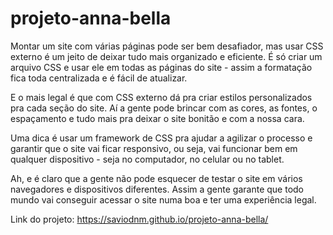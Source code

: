 # projeto-anna-bella
Montar um site com várias páginas pode ser bem desafiador, mas usar CSS externo é um jeito de deixar tudo mais organizado e eficiente. É só criar um arquivo CSS e usar ele em todas as páginas do site - assim a formatação fica toda centralizada e é fácil de atualizar.

E o mais legal é que com CSS externo dá pra criar estilos personalizados pra cada seção do site. Aí a gente pode brincar com as cores, as fontes, o espaçamento e tudo mais pra deixar o site bonitão e com a nossa cara.

Uma dica é usar um framework de CSS pra ajudar a agilizar o processo e garantir que o site vai ficar responsivo, ou seja, vai funcionar bem em qualquer dispositivo - seja no computador, no celular ou no tablet.

Ah, e é claro que a gente não pode esquecer de testar o site em vários navegadores e dispositivos diferentes. Assim a gente garante que todo mundo vai conseguir acessar o site numa boa e ter uma experiência legal.

Link do projeto:
https://saviodnm.github.io/projeto-anna-bella/
